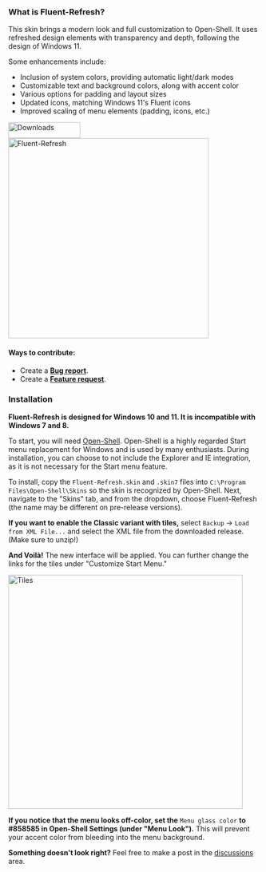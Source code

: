 ### What is Fluent-Refresh?

This skin brings a modern look and full customization to Open-Shell. It uses refreshed design elements with transparency and depth, following the design of Windows 11. 

Some enhancements include:
 - Inclusion of system colors, providing automatic light/dark modes
 - Customizable text and background colors, along with accent color
 - Various options for padding and layout sizes
 - Updated icons, matching Windows 11's Fluent icons
 - Improved scaling of menu elements (padding, icons, etc.)

<img src="https://img.shields.io/github/downloads/bonzibudd/Fluent-Refresh/total?style=for-the-badge&color=blue&labelColor=E3E3E3&label=Downloads" height="32" width="144" alt="Downloads"/>

<img src="https://user-images.githubusercontent.com/61938331/124370839-82327400-dc49-11eb-8fd8-1868b3a6472f.png" alt="Fluent-Refresh" width="401">


#### Ways to contribute:
 - Create a **[Bug report](https://github.com/bonzibudd/Fluent-Refresh/issues/new?assignees=&labels=bug&template=bug_report.md&title=)**.
 - Create a **[Feature request](https://github.com/bonzibudd/Fluent-Refresh/issues/new?assignees=&labels=feature%2Fenhancement&template=feature_request.md&title=)**.

### Installation
**Fluent-Refresh is designed for Windows 10 and 11. It is incompatible with Windows 7 and 8.**

To start, you will need [Open-Shell](https://github.com/Open-Shell/Open-Shell-Menu/releases). Open-Shell is a highly regarded Start menu replacement for Windows and is used by many enthusiasts. During installation, you can choose to not include the Explorer and IE integration, as it is not necessary for the Start menu feature.

To install, copy the `Fluent-Refresh.skin` and `.skin7` files into `C:\Program Files\Open-Shell\Skins` so the skin is recognized by Open-Shell. Next, navigate to the "Skins" tab, and from the dropdown, choose Fluent-Refresh (the name may be different on pre-release versions).

**If you want to enable the Classic variant with tiles,** select `Backup` -> `Load from XML File...` and select the XML file from the downloaded release. (Make sure to unzip!)

**And Voilà!** The new interface will be applied. You can further change the links for the tiles under "Customize Start Menu."

<img src="https://user-images.githubusercontent.com/61938331/120019200-26bff700-bfb6-11eb-9e5c-a1d95c372564.png" alt="Tiles" width="469">

**If you notice that the menu looks off-color, set the** `Menu glass color` **to #858585 in Open-Shell Settings (under "Menu Look").** This will prevent your accent color from bleeding into the menu background.

**Something doesn't look right?** Feel free to make a post in the [discussions](https://github.com/bonzibudd/Fluent-Refresh/discussions) area.
